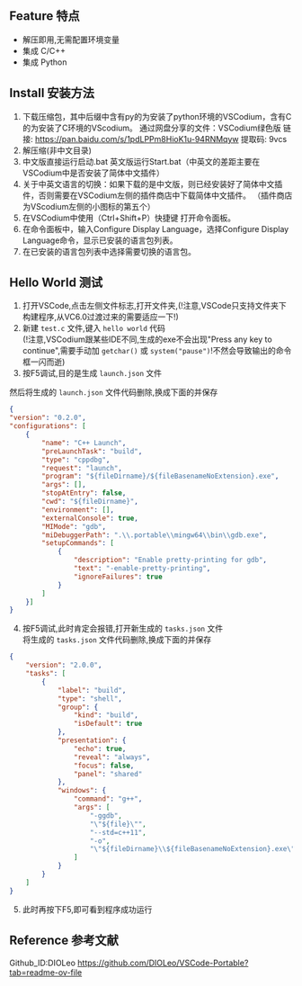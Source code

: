 ## Feature 特点  
* 解压即用,无需配置环境变量
* 集成 C/C++
* 集成 Python

## Install 安装方法
1. 下载压缩包，其中后缀中含有py的为安装了python环境的VSCodium，含有C的为安装了C环境的VScodium。
通过网盘分享的文件：VSCodium绿色版
链接: https://pan.baidu.com/s/1pdLPPm8HioK1u-94RNMqyw 
提取码: 9vcs
2. 解压缩(非中文目录)  
3. 中文版直接运行启动.bat 英文版运行Start.bat（中英文的差距主要在VSCodium中是否安装了简体中文插件）  
4. 关于中英文语言的切换：如果下载的是中文版，则已经安装好了简体中文插件，否则需要在VSCodium左侧的插件商店中下载简体中文插件。
（插件商店为VScodium左侧的小图标的第五个）
5. 在VSCodium中使用（Ctrl+Shift+P）快捷键 打开命令面板。
6. 在命令面板中，输入Configure Display Language，选择Configure Display Language命令，显示已安装的语言包列表。
7. 在已安装的语言包列表中选择需要切换的语言包。


## Hello World 测试
1. 打开VSCode,点击左侧文件标志,打开文件夹,(!注意,VSCode只支持文件夹下构建程序,从VC6.0过渡过来的需要适应一下!)  
2. 新建 `test.c` 文件,键入 `hello world` 代码  
(!注意,VSCodium跟某些IDE不同,生成的exe不会出现"Press any key to continue",需要手动加 `getchar()` 或 `system("pause")`!不然会导致输出的命令框一闪而逝)
3. 按F5调试,目的是生成 `launch.json` 文件  

然后将生成的 `launch.json` 文件代码删除,换成下面的并保存  
```json
{
"version": "0.2.0",
"configurations": [
    {
        "name": "C++ Launch",
        "preLaunchTask": "build",
        "type": "cppdbg",
        "request": "launch",
        "program": "${fileDirname}/${fileBasenameNoExtension}.exe",
        "args": [],
        "stopAtEntry": false,
        "cwd": "${fileDirname}",
        "environment": [],
        "externalConsole": true,
        "MIMode": "gdb",
        "miDebuggerPath": ".\\.portable\\mingw64\\bin\\gdb.exe",
        "setupCommands": [
            {
                "description": "Enable pretty-printing for gdb",
                "text": "-enable-pretty-printing",
                "ignoreFailures": true
            }
        ]
    }]
}
```  
4. 按F5调试,此时肯定会报错,打开新生成的 `tasks.json` 文件  
将生成的 `tasks.json` 文件代码删除,换成下面的并保存  
```json
{
    "version": "2.0.0",
    "tasks": [
        {
            "label": "build",
            "type": "shell",
            "group": {
                "kind": "build",
                "isDefault": true
            },
            "presentation": {
                "echo": true,
                "reveal": "always",
                "focus": false,
                "panel": "shared"
            },
            "windows": {
                "command": "g++",
                "args": [
                    "-ggdb",
                    "\"${file}\"",
                    "--std=c++11",
                    "-o",
                    "\"${fileDirname}\\${fileBasenameNoExtension}.exe\""
                ]
            }
        }
    ]
}
```  
5. 此时再按下F5,即可看到程序成功运行  


## Reference 参考文献
Github_ID:DIOLeo https://github.com/DIOLeo/VSCode-Portable?tab=readme-ov-file
